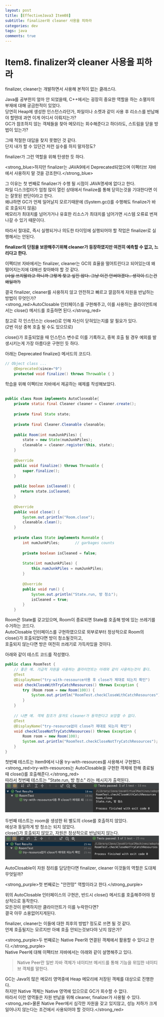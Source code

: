 ```yaml
---
layout: post
title: [EffectiveJava3 Item08]
subtitle: finalizer와 cleaner 사용을 피하라
categories: dev
tags: java
comments: true
---
```


# Item8. finalizer와 cleaner 사용을 피하라  

finalizer, cleaner는 개발하면서 사용해 본적이 없는 클래스다.  

Java를 공부한지 얼마 안 되었을때, C++에서는 굉장히 중요한 역할을 하는 소멸자의 부재에 대해 궁금한적이 있었다.  
당연히 Heap에 생성한 인스턴스라던가, 파일이나 소켓과 같이 사용 후 리소스를 반납해야 할텐데 과연 이게 어디서 이뤄지는가?  
GC가 참조하지 않는 객체들을 찾아 메모리는 회수해준다고 하더라도, 스트림을 닫을 방법이 있는가?  

그때 적절한 대답을 찾지 못했던 것 같다.  
단지 내가 할 수 있던건 저런 실수를 하지 말자정도?  

finalizer가 그런 역할을 위해 탄생한 듯 하다.  

<strong_blue>하지만 finalizer는 JAVA9에서 Deprecated되었으며 이펙티브 자바에서 사용하지 말 것을 강조한다.</strong_blue>  

그 이유는 첫 번째로 finalizer가 수행 될 시점이 JAVA명세에 없다고 한다.  
파일 디스크럽터가 엄청 많이 열린 상태에서 finalize를 통해 닫히는것을 기대한다면 이는 잘못된 판단이라고 한다.  
왜냐하면 GC가 언제 일어날지 모르기때문에 (System.gc()를 수행해도 finalize가 바로 호출되지 않음)  
메모리가 최대치를 넘어가거나 유효한 리소스가 최대치를 넘어가면 시스템 오류료 번져나갈 수 있기 때문이다.  

따라서 절대로, 즉시 실행되거나 의도한 타이밍에 실행되어야 할 작업은 finalizer로 실행해서는 안된다.  

__finalizer의 단점을 보완해주기위해 cleaner가 등장하였지만 여전히 예측할 수 없고, 느리다고 한다.__  

이펙티브 자바에서는 finalizer, cleaner는 GC의 효율을 떨어트린다고 되어있는데 왜 떨어지는지에 대해선 찾아봐야 할 것 같다.  
~~(사실 쓰지말라고 하니까 그렇게 찾고 싶진 않다. 그냥 이건 안써야겠다.. 생각이 드는건 왜일까?)~~  

결국 finalizer, cleaner를 사용하지 않고 안전하고 빠르고 깔끔하게 자원을 반납하는 방법이 무엇인가?  
<strong_red>AutoClosable 인터페이스를 구현해주고, 이를 사용하는 클라이언트에서는 close() 메서드를 호출하면 된다.</strong_red>  

참고로 각 인스턴스는 close()로 인해 자신이 닫혀있는지를 알 필요가 있다.  
(2번 이상 중복 호출 될 수도 있으므로)  

close()가 호출되었을 때 인스턴스 변수로 이를 기록하고, 중복 호출 될 경우 예외를 발생시키는게 가장 아름다운 구현인 듯 하다.  

아래는 Deprecated finalize() 메서드의 코드다. 
```java
// Object class ...
    @Deprecated(since="9")
    protected void finalize() throws Throwable { }
```  

학습을 위해 이펙티브 자바에서 제공하는 예제를 작성해보았다.  
```java

public class Room implements AutoCloseable{
    private static final Cleaner cleaner = Cleaner.create();

    private final State state;

    private final Cleaner.Cleanable cleanable;

    public Room(int numJunkPiles) {
        state = new State(numJunkPiles);
        cleanable = cleaner.register(this, state);
    }

    @Override
    public void finalize() throws Throwable {
        super.finalize();
    }

    public boolean isCleaned() {
       return state.isCleaned;
    }

    @Override
    public void close() {
        System.out.println("Room.close");
        cleanable.clean();
    }

    private class State implements Runnable {
        int numJunkPiles;       // garbages counts

        private boolean isCleaned = false;

        State(int numJunkPiles) {
            this.numJunkPiles = numJunkPiles;
        }

        @Override
        public void run() {
            System.out.println("State.run, 방 청소");
            isCleaned = true;
        }
    }
```  

Room은 State를 갖고있으며, Room이 종료되면 State를 호출해 방에 있는 쓰레기를 수거하는 코드다.  
AutoClosable 인터페이스를 구현하였으므로 외부로부터 정상적으로 Room의 close()가 호출되었다면 방이 청소될것이고,  
호출되지 않는다면 방은 여전히 쓰레기로 가득차있을 것이다.  

아래와 같이 테스트 코드를 작성했다.  
```java
public class RoomTest {
    // 좋은 예. 가급적 자원을 사용하는 클라이언트는 아래와 같이 사용하는것이 좋다.
    @Test
    @DisplayName("try-with-ressource사용 후 close가 제대로 되는지 확인")
    void checkCloseWithTryCatchResources() throws Exception {
        try (Room room = new Room(100)) {
            System.out.println("RoomTest.checkCloseWithCatchResources");
        }
    }

    // 나쁜 예. 객체 참조가 끊겨도 cleaner가 동작한다고 보장할 수 없다.
    @Test
    @DisplayName("try-resource없이 close가 제대로 되는지 확인")
    void checkCloseNotTryCatchResources() throws Exception {
        Room room = new Room(100);
        System.out.println("RoomTest.checkCloseNotTryCatchResources");
    }
}
```  

첫번째 테스트는 Item9에서 나올 try-with-resources를 사용해서 구현했다.  
<strong_red>try-with-resources는 AutoClosable을 구현한 객체에 한해 종료될 때 close()를 호출해준다.</strong_red>  
따라서 첫번째 테스트는 "State.run, 방 청소" 라는 메시지가 출력된다.  
![Alt](/assets/img/dev/effective-java/item08-test-close-success.png)  

두번째 테스트는 room을 생성한 뒤 별도의 close를 호출하지 않았다.  
에상과 동일하게 방 청소는 되지 않았다.  
close()가 호출되지 않았고, 자원은 정상적으로 반납되지 않는다.  
![Alt](/assets/img/dev/effective-java/item08-test-close-fail.png)  


AutoClosable이 자원 정리를 담당한다면 finalizer, cleaner 이것들의 역할은 도대체 무엇일까?  

<strong_purple>첫 번째로는 "안전망" 역할이라고 한다.</strong_purple>  

위의 AutoClosable 인터페이스의 구현은, 반드시 close() 메서드를 호출해주어야 정상적으로 동작한다.  
모든것이 완벽하지만 클라이언트가 이를 누락한다면?  
결국 아무 소용없어지게된다.  

finalizer, cleaner는 이들에 대한 최후의 방법? 정도로 쓰면 될 것 같다.  
언제 호출될지는 모르지만 아예 호출 안되는것보다야 낫지 않은가?  

<strong_purple>두 번째로는 Native Peer와 연결된 객체에서 활용할 수 있다고 한다.</strong_purple>  
Native Peer에 대해 이펙티브 자바에서는 아래와 같이 설명해주고 있다.  

> Native Peer란 일반 자바 객체가 네이티브 메서드를 통해 기능을 위임한 네이티브 객체를 말한다.  

GC는 Java의 많은 메모리 영역중에 Heap 메모리에 저장된 객체를 대상으로 진행한다.  
하지만 Native 객체는 Native 영역에 있으므로 GC가 회수할 수 없다.  
따라서 이런 영역들은 자원 반납을 위해 cleaner, finalizer가 사용될 수 있다.  
<strong_red>물론 Native Peer에서 심각한 자원을 갖고 있지않고, 성능 저하가 크게 일어나지 않는다는 조건에서 사용되어야 할 것이다.</strong_red>  

